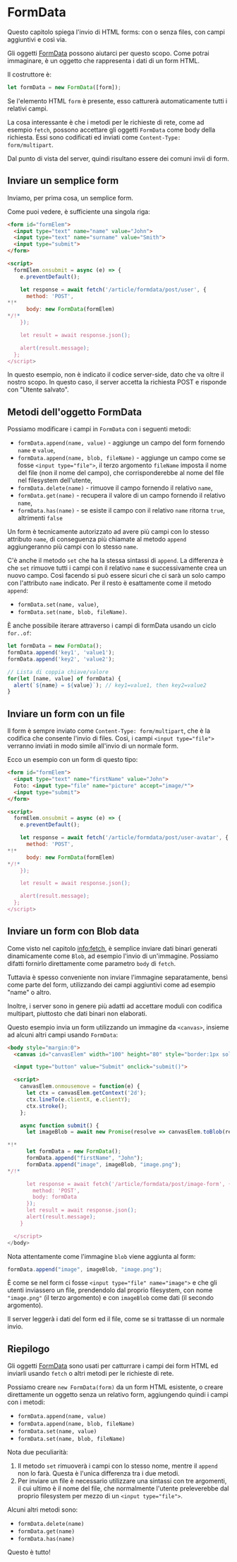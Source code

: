 
# FormData

Questo capitolo spiega l'invio di HTML forms: con o senza files, con campi aggiuntivi e così via.

Gli oggetti [FormData](https://xhr.spec.whatwg.org/#interface-formdata) possono aiutarci per questo scopo. Come potrai immaginare, è un oggetto che rappresenta i dati di un form HTML.

Il costruttore è:
```js
let formData = new FormData([form]);
```

Se l'elemento HTML `form` è presente, esso catturerà automaticamente tutti i relativi campi.

La cosa interessante è che i metodi per le richieste di rete, come ad esempio `fetch`, possono accettare gli oggetti `FormData` come body della richiesta. Essi sono codificati ed inviati come `Content-Type: form/multipart`. 

Dal punto di vista del server, quindi risultano essere dei comuni invii di form.

## Inviare un semplice form

Inviamo, per prima cosa, un semplice form.

Come puoi vedere, è sufficiente una singola riga:

```html run autorun
<form id="formElem">
  <input type="text" name="name" value="John">
  <input type="text" name="surname" value="Smith">
  <input type="submit">
</form>

<script>
  formElem.onsubmit = async (e) => {
    e.preventDefault();

    let response = await fetch('/article/formdata/post/user', {
      method: 'POST',
*!*
      body: new FormData(formElem)
*/!*
    });

    let result = await response.json();

    alert(result.message);
  };
</script>
```

In questo esempio, non è indicato il codice server-side, dato che va oltre il nostro scopo. In questo caso, il server accetta la richiesta POST e risponde con "Utente salvato".

## Metodi dell'oggetto FormData

Possiamo modificare i campi in `FormData` con i seguenti metodi:

- `formData.append(name, value)` - aggiunge un campo del form fornendo `name` e `value`,
- `formData.append(name, blob, fileName)` - aggiunge un campo come se fosse `<input type="file">`, il terzo argomento `fileName` imposta il nome del file (non il nome del campo), che corrisponderebbe al nome del file nel filesystem dell'utente,
- `formData.delete(name)` - rimuove il campo fornendo il relativo `name`,
- `formData.get(name)` - recupera il valore di un campo fornendo il relativo `name`,
- `formData.has(name)` - se esiste il campo con il relativo `name` ritorna `true`, altrimenti `false`

Un form è tecnicamente autorizzato ad avere più campi con lo stesso attributo `name`, di conseguenza più chiamate al metodo `append` aggiungeranno più campi con lo stesso `name`.

C'è anche il metodo `set` che ha la stessa sintassi di `append`. La differenza è che `set` rimuove tutti i campi con il relativo `name` e successivamente crea un nuovo campo. Così facendo si può essere sicuri che ci sarà un solo campo con l'attributo `name` indicato. Per il resto è esattamente come il metodo `append`:

- `formData.set(name, value)`,
- `formData.set(name, blob, fileName)`.

È anche possibile iterare attraverso i campi di formData usando un ciclo `for..of`:

```js run
let formData = new FormData();
formData.append('key1', 'value1');
formData.append('key2', 'value2');

// Lista di coppia chiave/valore
for(let [name, value] of formData) {
  alert(`${name} = ${value}`); // key1=value1, then key2=value2
}
```

## Inviare un form con un file

Il form è sempre inviato come `Content-Type: form/multipart`, che è la codifica che consente l'invio di files. Così, i campi `<input type="file">` verranno inviati in modo simile all'invio di un normale form.

Ecco un esempio con un form di questo tipo:

```html run autorun
<form id="formElem">
  <input type="text" name="firstName" value="John">
  Foto: <input type="file" name="picture" accept="image/*">
  <input type="submit">
</form>

<script>
  formElem.onsubmit = async (e) => {
    e.preventDefault();

    let response = await fetch('/article/formdata/post/user-avatar', {
      method: 'POST',
*!*
      body: new FormData(formElem)
*/!*
    });

    let result = await response.json();

    alert(result.message);
  };
</script>
```

## Inviare un form con Blob data

Come visto nel capitolo <info:fetch>, è semplice inviare dati binari generati dinamicamente come `Blob`, ad esempio l'invio di un'immagine. Possiamo difatti fornirlo direttamente come parametro `body` di `fetch`.

Tuttavia è spesso conveniente non inviare l'immagine separatamente, bensì come parte del form, utilizzando dei campi aggiuntivi come ad esempio "name" o altro.

Inoltre, i server sono in genere più adatti ad accettare moduli con codifica multipart, piuttosto che dati binari non elaborati.

Questo esempio invia un form utilizzando un immagine da `<canvas>`, insieme ad alcuni altri campi usando `FormData`:

```html run autorun height="90"
<body style="margin:0">
  <canvas id="canvasElem" width="100" height="80" style="border:1px solid"></canvas>

  <input type="button" value="Submit" onclick="submit()">

  <script>
    canvasElem.onmousemove = function(e) {
      let ctx = canvasElem.getContext('2d');
      ctx.lineTo(e.clientX, e.clientY);
      ctx.stroke();
    };

    async function submit() {
      let imageBlob = await new Promise(resolve => canvasElem.toBlob(resolve, 'image/png'));

*!*
      let formData = new FormData();
      formData.append("firstName", "John");
      formData.append("image", imageBlob, "image.png");
*/!*    

      let response = await fetch('/article/formdata/post/image-form', {
        method: 'POST',
        body: formData
      });
      let result = await response.json();
      alert(result.message);
    }

  </script>
</body>
```

Nota attentamente come l'immagine `blob` viene aggiunta al form:

```js
formData.append("image", imageBlob, "image.png");
```

È come se nel form ci fosse `<input type="file" name="image">` e che gli utenti inviassero un file, prendendolo dal proprio filesystem, con nome `"image.png"` (il terzo argomento) e con `imageBlob` come dati (il secondo argomento).

Il server leggerà i dati del form ed il file, come se si trattasse di un normale invio.

## Riepilogo

Gli oggetti [FormData](https://xhr.spec.whatwg.org/#interface-formdata) sono usati per catturrare i campi dei form HTML ed inviarli usando `fetch` o altri metodi per le richieste di rete.

Possiamo creare `new FormData(form)` da un form HTML esistente, o creare direttamente un oggetto senza un relativo form, aggiungendo quindi i campi con i metodi:

- `formData.append(name, value)`
- `formData.append(name, blob, fileName)`
- `formData.set(name, value)`
- `formData.set(name, blob, fileName)`

Nota due peculiarità:

1. Il metodo `set` rimuoverà i campi con lo stesso nome, mentre il `append` non lo farà. Questa è l'unica differenza tra i due metodi.
2. Per inviare un file è necessario utilizzare una sintassi con tre argomenti, il cui ultimo è il nome del file, che normalmente l'utente preleverebbe dal proprio filesystem per mezzo di un `<input type="file">`.

Alcuni altri metodi sono:

- `formData.delete(name)`
- `formData.get(name)`
- `formData.has(name)`

Questo è tutto!
